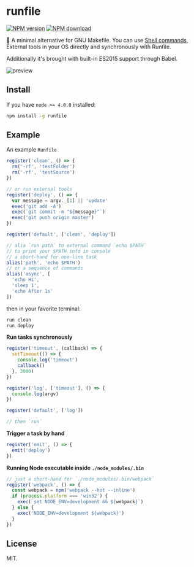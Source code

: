 # runfile

[![NPM version](https://img.shields.io/npm/v/runfile.svg?style=flat-square)](https://www.npmjs.com/package/runfile)
[![NPM download](https://img.shields.io/npm/dm/runfile.svg?style=flat-square)](https://www.npmjs.com/package/runfile)

🚧 A minimal alternative for GNU Makefile. You can use [Shell commands](https://github.com/shelljs/shelljs#command-reference), External tools in your OS directly and synchronously with Runfile.

Additionally it's brought with built-in ES2015 support through Babel.

![preview](http://ww4.sinaimg.cn/large/a15b4afegw1exec8v5mlyj20gc0a9gnt.jpg)

## Install

If you have `node >= 4.0.0` installed:

```bash
npm install -g runfile
```

## Example

An example `Runfile`

```javascript
register('clean', () => {
  rm('-rf', 'testFolder')
  rm('-rf', 'testSource')
})

// or run external tools
register('deploy', () => {
  var message = argv._[1] || 'update'
  exec('git add -A')
  exec(`git commit -m "${message}"`)
  exec('git push origin master')
})

register('default', ['clean', 'deploy'])

// alia `run path` to external command `echo $PATH`
// to print your $PATH info in console
// a short-hand for one-line task
alias('path', 'echo $PATH')
// or a sequence of commands
alias('async', [
  'echo Hi',
  'sleep 1',
  'echo After 1s'
])
```

then in your favorite terminal:

```bash
run clean
run deploy
```

**Run tasks synchronously**

```javascript
register('timeout', (callback) => {
  setTimeout(() => {
    console.log('timeout')
    callback()
  }, 3000)
})

register('log', ['timeout'], () => {
  console.log(argv)
})

register('default', ['log'])

// then `run`
```

**Trigger a task by hand**

```javascript
register('emit', () => {
  emit('deploy')
})
```

**Running Node executable inside `./node_modules/.bin`**

```javascript
// just a short-hand for `./node_modules/.bin/webpack`
register('webpack', () => {
  const webpack = npm('webpack --hot --inline')
  if (process.platform === 'win32') {
    exec(`set NODE_ENV=development && ${webpack}`)
  } else {
    exec('NODE_ENV=development ${webpack}')
  }
})
```

## License

MIT.
